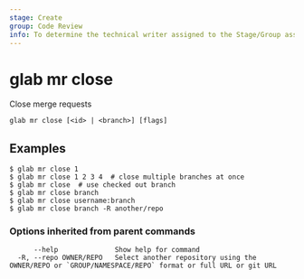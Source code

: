 ```yaml
---
stage: Create
group: Code Review
info: To determine the technical writer assigned to the Stage/Group associated with this page, see https://about.gitlab.com/handbook/product/ux/technical-writing/#assignments
---
```


<!--
This documentation is auto generated by a script.
Please do not edit this file directly, check cmd/gen-docs/docs.go.
-->

# glab mr close

Close merge requests

```plaintext
glab mr close [<id> | <branch>] [flags]
```

## Examples

```plaintext
$ glab mr close 1
$ glab mr close 1 2 3 4  # close multiple branches at once
$ glab mr close  # use checked out branch
$ glab mr close branch
$ glab mr close username:branch
$ glab mr close branch -R another/repo

```

### Options inherited from parent commands

```plaintext
      --help              Show help for command
  -R, --repo OWNER/REPO   Select another repository using the OWNER/REPO or `GROUP/NAMESPACE/REPO` format or full URL or git URL
```

